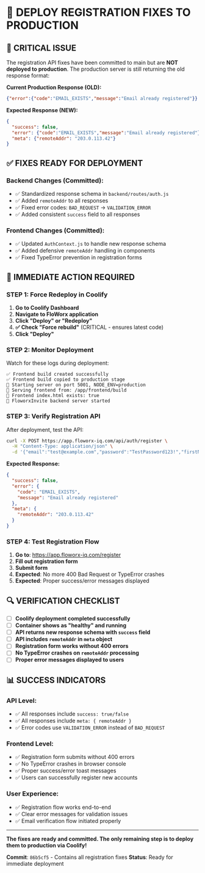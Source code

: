 # 🚀 DEPLOY REGISTRATION FIXES TO PRODUCTION

## 🎯 **CRITICAL ISSUE**
The registration API fixes have been committed to main but are **NOT deployed to production**. The production server is still returning the old response format:

**Current Production Response (OLD):**
```json
{"error":{"code":"EMAIL_EXISTS","message":"Email already registered"}}
```

**Expected Response (NEW):**
```json
{
  "success": false,
  "error": {"code":"EMAIL_EXISTS","message":"Email already registered"},
  "meta": {"remoteAddr": "203.0.113.42"}
}
```

## ✅ **FIXES READY FOR DEPLOYMENT**

### **Backend Changes (Committed):**
- ✅ Standardized response schema in `backend/routes/auth.js`
- ✅ Added `remoteAddr` to all responses
- ✅ Fixed error codes: `BAD_REQUEST` → `VALIDATION_ERROR`
- ✅ Added consistent `success` field to all responses

### **Frontend Changes (Committed):**
- ✅ Updated `AuthContext.js` to handle new response schema
- ✅ Added defensive `remoteAddr` handling in components
- ✅ Fixed TypeError prevention in registration forms

## 🚨 **IMMEDIATE ACTION REQUIRED**

### **STEP 1: Force Redeploy in Coolify**
1. **Go to Coolify Dashboard**
2. **Navigate to FloWorx application**
3. **Click "Deploy" or "Redeploy"**
4. **✅ Check "Force rebuild"** (CRITICAL - ensures latest code)
5. **Click "Deploy"**

### **STEP 2: Monitor Deployment**
Watch for these logs during deployment:
```
✅ Frontend build created successfully
✅ Frontend build copied to production stage
🔧 Starting server on port 5001, NODE_ENV=production
📁 Serving frontend from: /app/frontend/build
📄 Frontend index.html exists: true
🚀 FloworxInvite backend server started
```

### **STEP 3: Verify Registration API**
After deployment, test the API:
```bash
curl -X POST https://app.floworx-iq.com/api/auth/register \
  -H "Content-Type: application/json" \
  -d '{"email":"test@example.com","password":"TestPassword123!","firstName":"Test","lastName":"User"}'
```

**Expected Response:**
```json
{
  "success": false,
  "error": {
    "code": "EMAIL_EXISTS", 
    "message": "Email already registered"
  },
  "meta": {
    "remoteAddr": "203.0.113.42"
  }
}
```

### **STEP 4: Test Registration Flow**
1. **Go to**: https://app.floworx-iq.com/register
2. **Fill out registration form**
3. **Submit form**
4. **Expected**: No more 400 Bad Request or TypeError crashes
5. **Expected**: Proper success/error messages displayed

## 🔍 **VERIFICATION CHECKLIST**

- [ ] **Coolify deployment completed successfully**
- [ ] **Container shows as "healthy" and running**
- [ ] **API returns new response schema with `success` field**
- [ ] **API includes `remoteAddr` in `meta` object**
- [ ] **Registration form works without 400 errors**
- [ ] **No TypeError crashes on `remoteAddr` processing**
- [ ] **Proper error messages displayed to users**

## 📊 **SUCCESS INDICATORS**

### **API Level:**
- ✅ All responses include `success: true/false`
- ✅ All responses include `meta: { remoteAddr }`
- ✅ Error codes use `VALIDATION_ERROR` instead of `BAD_REQUEST`

### **Frontend Level:**
- ✅ Registration form submits without 400 errors
- ✅ No TypeError crashes in browser console
- ✅ Proper success/error toast messages
- ✅ Users can successfully register new accounts

### **User Experience:**
- ✅ Registration flow works end-to-end
- ✅ Clear error messages for validation issues
- ✅ Email verification flow initiated properly

---

**The fixes are ready and committed. The only remaining step is to deploy them to production via Coolify!**

**Commit**: `86b5cf5` - Contains all registration fixes
**Status**: Ready for immediate deployment
